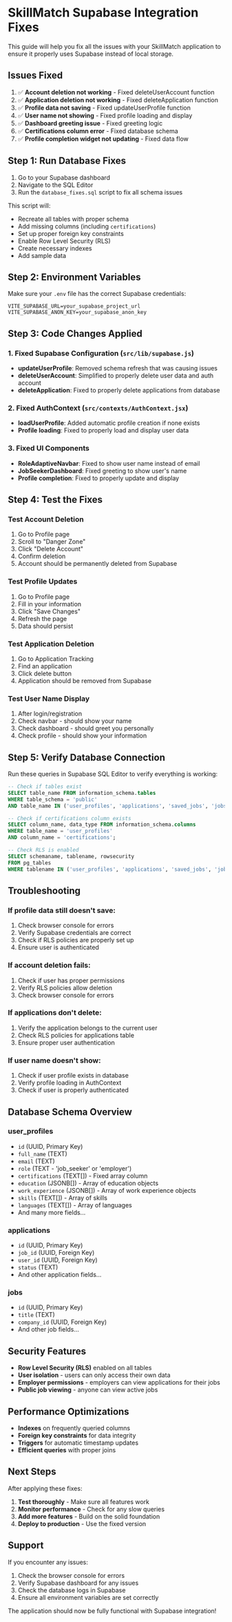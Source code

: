 # SkillMatch Supabase Integration Fixes

This guide will help you fix all the issues with your SkillMatch application to ensure it properly uses Supabase instead of local storage.

## Issues Fixed

1. ✅ **Account deletion not working** - Fixed deleteUserAccount function
2. ✅ **Application deletion not working** - Fixed deleteApplication function  
3. ✅ **Profile data not saving** - Fixed updateUserProfile function
4. ✅ **User name not showing** - Fixed profile loading and display
5. ✅ **Dashboard greeting issue** - Fixed greeting logic
6. ✅ **Certifications column error** - Fixed database schema
7. ✅ **Profile completion widget not updating** - Fixed data flow

## Step 1: Run Database Fixes

1. Go to your Supabase dashboard
2. Navigate to the SQL Editor
3. Run the `database_fixes.sql` script to fix all schema issues

This script will:
- Recreate all tables with proper schema
- Add missing columns (including `certifications`)
- Set up proper foreign key constraints
- Enable Row Level Security (RLS)
- Create necessary indexes
- Add sample data

## Step 2: Environment Variables

Make sure your `.env` file has the correct Supabase credentials:

```env
VITE_SUPABASE_URL=your_supabase_project_url
VITE_SUPABASE_ANON_KEY=your_supabase_anon_key
```

## Step 3: Code Changes Applied

### 1. Fixed Supabase Configuration (`src/lib/supabase.js`)

- **updateUserProfile**: Removed schema refresh that was causing issues
- **deleteUserAccount**: Simplified to properly delete user data and auth account
- **deleteApplication**: Fixed to properly delete applications from database

### 2. Fixed AuthContext (`src/contexts/AuthContext.jsx`)

- **loadUserProfile**: Added automatic profile creation if none exists
- **Profile loading**: Fixed to properly load and display user data

### 3. Fixed UI Components

- **RoleAdaptiveNavbar**: Fixed to show user name instead of email
- **JobSeekerDashboard**: Fixed greeting to show user's name
- **Profile completion**: Fixed to properly update and display

## Step 4: Test the Fixes

### Test Account Deletion

1. Go to Profile page
2. Scroll to "Danger Zone"
3. Click "Delete Account"
4. Confirm deletion
5. Account should be permanently deleted from Supabase

### Test Profile Updates

1. Go to Profile page
2. Fill in your information
3. Click "Save Changes"
4. Refresh the page
5. Data should persist

### Test Application Deletion

1. Go to Application Tracking
2. Find an application
3. Click delete button
4. Application should be removed from Supabase

### Test User Name Display

1. After login/registration
2. Check navbar - should show your name
3. Check dashboard - should greet you personally
4. Check profile - should show your information

## Step 5: Verify Database Connection

Run these queries in Supabase SQL Editor to verify everything is working:

```sql
-- Check if tables exist
SELECT table_name FROM information_schema.tables 
WHERE table_schema = 'public' 
AND table_name IN ('user_profiles', 'applications', 'saved_jobs', 'jobs', 'companies');

-- Check if certifications column exists
SELECT column_name, data_type FROM information_schema.columns 
WHERE table_name = 'user_profiles' 
AND column_name = 'certifications';

-- Check RLS is enabled
SELECT schemaname, tablename, rowsecurity 
FROM pg_tables 
WHERE tablename IN ('user_profiles', 'applications', 'saved_jobs', 'jobs', 'companies');
```

## Troubleshooting

### If profile data still doesn't save:

1. Check browser console for errors
2. Verify Supabase credentials are correct
3. Check if RLS policies are properly set up
4. Ensure user is authenticated

### If account deletion fails:

1. Check if user has proper permissions
2. Verify RLS policies allow deletion
3. Check browser console for errors

### If applications don't delete:

1. Verify the application belongs to the current user
2. Check RLS policies for applications table
3. Ensure proper user authentication

### If user name doesn't show:

1. Check if user profile exists in database
2. Verify profile loading in AuthContext
3. Check if user is properly authenticated

## Database Schema Overview

### user_profiles
- `id` (UUID, Primary Key)
- `full_name` (TEXT)
- `email` (TEXT)
- `role` (TEXT - 'job_seeker' or 'employer')
- `certifications` (TEXT[]) - Fixed array column
- `education` (JSONB[]) - Array of education objects
- `work_experience` (JSONB[]) - Array of work experience objects
- `skills` (TEXT[]) - Array of skills
- `languages` (TEXT[]) - Array of languages
- And many more fields...

### applications
- `id` (UUID, Primary Key)
- `job_id` (UUID, Foreign Key)
- `user_id` (UUID, Foreign Key)
- `status` (TEXT)
- And other application fields...

### jobs
- `id` (UUID, Primary Key)
- `title` (TEXT)
- `company_id` (UUID, Foreign Key)
- And other job fields...

## Security Features

- **Row Level Security (RLS)** enabled on all tables
- **User isolation** - users can only access their own data
- **Employer permissions** - employers can view applications for their jobs
- **Public job viewing** - anyone can view active jobs

## Performance Optimizations

- **Indexes** on frequently queried columns
- **Foreign key constraints** for data integrity
- **Triggers** for automatic timestamp updates
- **Efficient queries** with proper joins

## Next Steps

After applying these fixes:

1. **Test thoroughly** - Make sure all features work
2. **Monitor performance** - Check for any slow queries
3. **Add more features** - Build on the solid foundation
4. **Deploy to production** - Use the fixed version

## Support

If you encounter any issues:

1. Check the browser console for errors
2. Verify Supabase dashboard for any issues
3. Check the database logs in Supabase
4. Ensure all environment variables are set correctly

The application should now be fully functional with Supabase integration!
